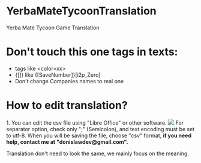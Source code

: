 # YerbaMateTycoonTranslation
Yerba Mate Tycoon Game Translation

<h1><b>Don't touch this one tags in texts:</b></h1>

- tags like <color=xx>
- {[]} like {[SaveNumber]}[i2p_Zero]
- Don't change Companies names to real one

<h1><b>How to edit translation?</b></h1>
1. You can edit the csv file using "Libre Office" or other software.
<img src="https://i.imgur.com/50IiQXF.png" />
For separator option, check only ";" (Semicolon), and text encoding must be set to utf-8. When you will be saving the file, choose "csv" format, <b>if you need help, contact me at "donislawdev@gmail.com".</b>

Translation don't need to look the same, we mainly focus on the meaning.
